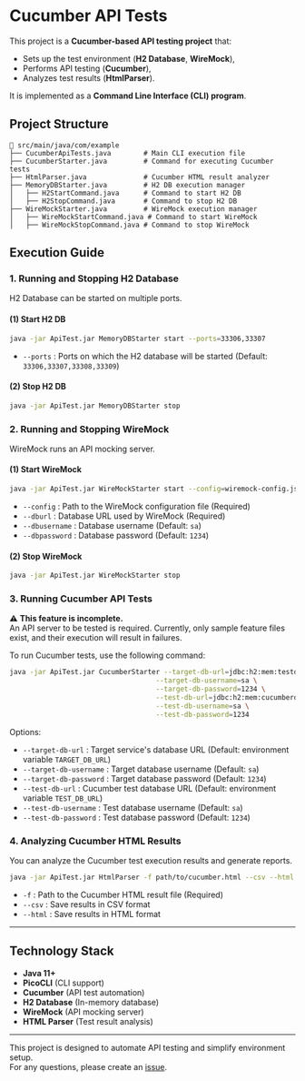 
# Cucumber API Tests

This project is a **Cucumber-based API testing project** that:
- Sets up the test environment (**H2 Database**, **WireMock**),
- Performs API testing (**Cucumber**),
- Analyzes test results (**HtmlParser**).

It is implemented as a **Command Line Interface (CLI) program**.

## Project Structure

```
📂 src/main/java/com/example
├── CucumberApiTests.java        # Main CLI execution file
├── CucumberStarter.java         # Command for executing Cucumber tests
├── HtmlParser.java              # Cucumber HTML result analyzer
├── MemoryDBStarter.java         # H2 DB execution manager
│   ├── H2StartCommand.java      # Command to start H2 DB
│   ├── H2StopCommand.java       # Command to stop H2 DB
├── WireMockStarter.java         # WireMock execution manager
│   ├── WireMockStartCommand.java # Command to start WireMock
│   ├── WireMockStopCommand.java # Command to stop WireMock
```

## Execution Guide

### 1. Running and Stopping H2 Database

H2 Database can be started on multiple ports.

#### (1) Start H2 DB
```sh
java -jar ApiTest.jar MemoryDBStarter start --ports=33306,33307
```
- `--ports` : Ports on which the H2 database will be started (Default: `33306,33307,33308,33309`)

#### (2) Stop H2 DB
```sh
java -jar ApiTest.jar MemoryDBStarter stop
```

### 2. Running and Stopping WireMock

WireMock runs an API mocking server.

#### (1) Start WireMock
```sh
java -jar ApiTest.jar WireMockStarter start --config=wiremock-config.json --dburl=jdbc:h2:mem:mockdb
```
- `--config` : Path to the WireMock configuration file (Required)
- `--dburl` : Database URL used by WireMock (Required)
- `--dbusername` : Database username (Default: `sa`)
- `--dbpassword` : Database password (Default: `1234`)

#### (2) Stop WireMock
```sh
java -jar ApiTest.jar WireMockStarter stop
```

### 3. Running Cucumber API Tests

⚠️ **This feature is incomplete.**  
An API server to be tested is required. Currently, only sample feature files exist, and their execution will result in failures.

To run Cucumber tests, use the following command:

```sh
java -jar ApiTest.jar CucumberStarter --target-db-url=jdbc:h2:mem:testdb \
                                    --target-db-username=sa \
                                    --target-db-password=1234 \
                                    --test-db-url=jdbc:h2:mem:cucumberdb \
                                    --test-db-username=sa \
                                    --test-db-password=1234
```

Options:
- `--target-db-url` : Target service's database URL (Default: environment variable `TARGET_DB_URL`)
- `--target-db-username` : Target database username (Default: `sa`)
- `--target-db-password` : Target database password (Default: `1234`)
- `--test-db-url` : Cucumber test database URL (Default: environment variable `TEST_DB_URL`)
- `--test-db-username` : Test database username (Default: `sa`)
- `--test-db-password` : Test database password (Default: `1234`)

### 4. Analyzing Cucumber HTML Results

You can analyze the Cucumber test execution results and generate reports.

```sh
java -jar ApiTest.jar HtmlParser -f path/to/cucumber.html --csv --html
```
- `-f` : Path to the Cucumber HTML result file (Required)
- `--csv` : Save results in CSV format
- `--html` : Save results in HTML format

---

## Technology Stack

- **Java 11+**
- **PicoCLI** (CLI support)
- **Cucumber** (API test automation)
- **H2 Database** (In-memory database)
- **WireMock** (API mocking server)
- **HTML Parser** (Test result analysis)

---

This project is designed to automate API testing and simplify environment setup.  
For any questions, please create an [issue](https://github.com/baekchangjoon/CucumberApiTests/issues).